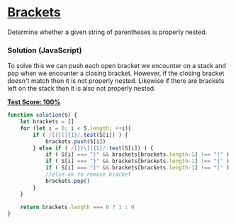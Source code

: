 # [Brackets](https://codility.com/programmers/lessons/7-stacks_and_queues/)
Determine whether a given string of parentheses is properly nested.

### Solution (JavaScript)
To solve this we can push each open bracket we encounter on a stack and pop when we encounter a closing bracket. However, if the closing bracket doesn't match then it is not properly nested. Likewise if there are brackets left on the stack then it is also not properly nested.

__[Test Score: 100%](https://codility.com/demo/results/trainingA7SXHS-QH8/)__

```js
function solution(S) {
    let brackets = []
    for (let i = 0; i < S.length; ++i){
        if ( /[{[(]{1}/.test(S[i]) ) {
            brackets.push(S[i])   
        } else if ( /[})\]]{1}/.test(S[i]) ) {
            if ( S[i] === ")" && brackets[brackets.length-1] !== "(" ) return 0
            if ( S[i] === "}" && brackets[brackets.length-1] !== "{" ) return 0
            if ( S[i] === "]" && brackets[brackets.length-1] !== "[" ) return 0
            //else ok to remove bracket
            brackets.pop()
        }
    }
    
    return brackets.length === 0 ? 1 : 0
}
```
